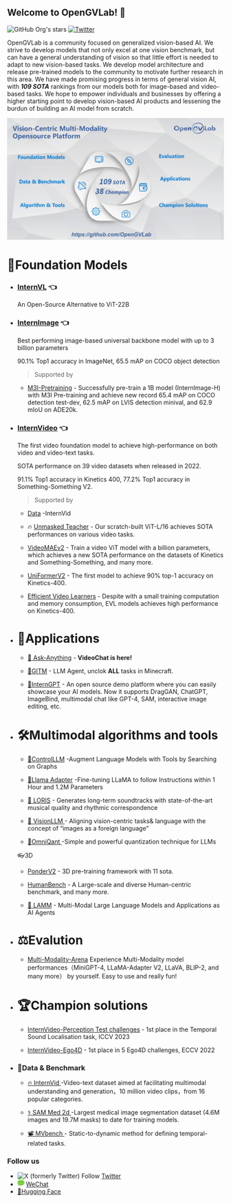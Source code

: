 ## Welcome to OpenGVLab! 👋

<!--

**Here are some ideas to get you started:**

🙋‍♀️ A short introduction - what is your organization all about?
🌈 Contribution guidelines - how can the community get involved?
👩‍💻 Useful resources - where can the community find your docs? Is there anything else the community should know?
🍿 Fun facts - what does your team eat for breakfast?
🧙 Remember, you can do mighty things with the power of [Markdown](https://docs.github.com/github/writing-on-github/getting-started-with-writing-and-formatting-on-github/basic-writing-and-formatting-syntax)
-->

![GitHub Org's stars](https://img.shields.io/github/stars/opengvlab?style=social)
[![Twitter](https://img.shields.io/twitter/url?style=social&url=https%3A%2F%2Ftwitter.com%2Fopengvlab)](https://twitter.com/opengvlab)

OpenGVLab is a community focused on generalized vision-based AI. We strive to develop models that not only excel at one vision benchmark, but can have a general understanding of vision so that little effort is needed to adapt to new vision-based tasks. We develop model architecture and release pre-trained models to the community to motivate further research in this area. We have made promising progress in terms of general vision AI, with ***109 SOTA*** rankings from our models both for image-based and video-based tasks. We hope to empower individuals and businesses by offering a higher starting point to develop vision-based AI products and lessening the burdun of building an AI model from scratch.


![Vision-Centric Multi-Modality Opensource Platform](./profile/platform.png)

# 🚀Foundation Models

* ### [InternVL](https://github.com/OpenGVLab/InternVL) 👈

  An Open-Source Alternative to ViT-22B

* ### [InternImage](https://github.com/OpenGVLab/InternImage) 👈

  Best performing image-based universal backbone model with up to 3 billion parameters
  
  90.1% Top1 accuracy in ImageNet, 65.5 mAP on COCO object detection

  > Supported by
  
  <!-- * [InternGPT](https://github.com/OpenGVLab/InternGPT) - An open source demo platform where you can easily showcase your AI models. Now it supports DragGAN, ChatGPT, ImageBind, multimodal chat like GPT-4, SAM, interactive image editing, etc.
  * [GITM](https://github.com/OpenGVLab/GITM) - A novel framework integrating Large Language Models (LLMs) with text-based knowledge and memory, aiming to create Generally Capable Agents in Minecraft.
  * [VisionLLM](https://github.com/OpenGVLab/VisionLLM) - A unified perspective for vision and language tasks by treating images as a foreign language and aligning vision-centric tasks with language tasks that can be flexibly defined and managed using language instructions. -->
  <!-- * [STM-Evaluation](https://github.com/OpenGVLab/STM-Evaluation) - A unified architecture for different spatial token mixing paradigms, and make various comparisons and analyses for these "spatial token mixers". -->
  * [M3I-Pretraining](https://github.com/OpenGVLab/M3I-Pretraining) - Successfully pre-train a 1B model (InternImage-H) with M3I Pre-training and achieve new record 65.4 mAP on COCO detection test-dev, 62.5 mAP on LVIS detection minival, and 62.9 mIoU on ADE20k.
  <!-- * [ConvMAE](https://github.com/OpenGVLab/Official-ConvMAE-Det) - Transfer learning for object detection on COCO. -->

* ### [InternVideo](https://github.com/OpenGVLab/InternVideo) 👈

  The first video foundation model to achieve high-performance on both video and video-text tasks.
  
  SOTA performance on 39 video datasets when released in 2022.
  
  91.1% Top1 accuracy in Kinetics 400, 77.2% Top1 accuracy in Something-Something V2.
  
  > Supported by

  <!-- * [LORIS](https://github.com/OpenGVLab/LORIS) - Our model generates long-term soundtracks with state-of-the-art musical quality and rhythmic correspondence
  * 🔥 [Ask-Anything](https://github.com/OpenGVLab/Ask-Anything) - A simple yet interesting tool for chatting with video -->
  * [Data](https://github.com/OpenGVLab/InternVideo/tree/main/Data) -InternVid  

  * 🔥 [Unmasked Teacher](https://github.com/OpenGVLab/unmasked_teacher) - Our scratch-built ViT-L/16 achieves SOTA performances on various video tasks.  
  
  * [VideoMAEv2](https://github.com/OpenGVLab/VideoMAEv2) - Train a video ViT model with a billion parameters, which achieves a new SOTA performance on the datasets of Kinetics and Something-Something, and many more.

  * [UniFormerV2](https://github.com/OpenGVLab/UniFormerV2) - The first model to achieve 90% top-1 accuracy on Kinetics-400.  

  * [Efficient Video Learners](https://github.com/OpenGVLab/efficient-video-recognition) - Despite with a small training computation and memory consumption, EVL models achieves high performance on Kinetics-400.

* # 🌋Applications
  * [🦜 Ask-Anything](https://github.com/OpenGVLab/Ask-Anything) - **VideoChat is here!**

  * [👻GITM](https://github.com/OpenGVLab/GITM) - LLM Agent, unclok **ALL** tasks in Minecraft. 

  * [🎨InternGPT](https://github.com/OpenGVLab/InternGPT) - An open source demo platform where you can easily showcase your AI models. Now it supports DragGAN, ChatGPT, ImageBind, multimodal chat like GPT-4, SAM, interactive image editing, etc.

* # 🛠️Multimodal algorithms and tools
  * [🤖ControlLLM](https://github.com/OpenGVLab/ControlLLM) -Augment Language Models with Tools by Searching on Graphs 

  * [🦙Llama Adapter](https://github.com/OpenGVLab/LLaMA-Adapter) -Fine-tuning LLaMA to follow Instructions within 1 Hour and 1.2M Parameters
  
  * [🎵 LORIS](https://github.com/OpenGVLab/LORIS) - Generates long-term soundtracks with state-of-the-art musical quality and rhythmic correspondence

  * [👀 VisionLLM ](https://github.com/OpenGVLab/VisionLLM) - Aligning vision-centric tasks& language with the concept of “images as a foreign language” 

  * [🧩OmniQant ](https://github.com/OpenGVLab/OmniQuant) -Simple and powerful quantization technique for LLMs

  👓3D
  

  * [PonderV2](https://github.com/OpenGVLab/PonderV2) - 3D pre-training framework with 11 sota.

  * [HumanBench](https://github.com/OpenGVLab/HumanBench) - A Large-scale and diverse Human-centric benchmark, and many more.

  * [🐑 LAMM](https://github.com/OpenGVLab/LAMM) -  Multi-Modal Large Language Models and Applications as AI Agents

* # ⚖️Evalution

   * [Multi-Modality-Arena](https://github.com/OpenGVLab/Multi-Modality-Arena) Experience Multi-Modality model performances（MiniGPT-4, LLaMA-Adapter V2, LLaVA, BLIP-2, and many more） by yourself. Easy to use and really fun!

* # 🏆Champion solutions 

  * [InternVideo-Perception Test challenges](https://github.com/OpenGVLab/perception_test_iccv2023)  - 1st place in the Temporal Sound Localisation task, ICCV 2023  

  * [InternVideo-Ego4D](https://github.com/OpenGVLab/ego4d-eccv2022-solutions) - 1st place in 5 Ego4D challenges, ECCV 2022

* ### 📏Data & Benchmark

  * [🔥 InternVid ](https://github.com/OpenGVLab/InternVideo/tree/main/Data/InternVid)  -Video-text dataset aimed at facilitating multimodal understanding and generation，10 million video clips，from 16 popular categories.

  * [⚕️ SAM Med 2d ](https://github.com/OpenGVLab/SAM-Med2D)  -Largest medical image segmentation dataset (4.6M images and 19.7M masks) to date for training models.

  *  [📽️ MVbench ](https://github.com/OpenGVLab/Ask-Anything/tree/main/video_chat2)  - Static-to-dynamic method for defining temporal-related tasks.

### Follow us

* ![X (formerly Twitter) Follow](https://img.shields.io/twitter/follow/:user)
 [Twitter](https://twitter.com/opengvlab)
* ![WeChat logo](./profile/icon16_wx_logo.png) [WeChat](./profile/opengv-wechat.jpeg)
* [🤗Hugging Face](https://huggingface.co/OpenGVLab)
